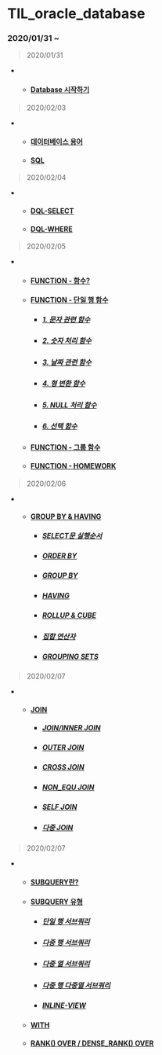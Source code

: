# TIL_oracle_database
### 2020/01/31 ~
> 2020/01/31
+
  + #### [Database 시작하기](https://github.com/LeeSeonJe/TIL_oracle_database/blob/master/0_Start_Database.md#database-%EC%8B%9C%EC%9E%91%ED%95%98%EA%B8%B0)

> 2020/02/03
+
  + #### [데이터베이스 용어](https://github.com/LeeSeonJe/TIL_oracle_database/blob/master/0_Start_Database.md#%EB%8D%B0%EC%9D%B4%ED%84%B0%EB%B2%A0%EC%9D%B4%EC%8A%A4-%EC%9A%A9%EC%96%B4)
  + #### [SQL](https://github.com/LeeSeonJe/TIL_oracle_database/blob/master/0_Start_Database.md#sql)

>
> 2020/02/04
+
  + #### [DQL-SELECT](https://github.com/LeeSeonJe/TIL_oracle_database/blob/master/1_DQL.md#dql---select)
  + #### [DQL-WHERE](https://github.com/LeeSeonJe/TIL_oracle_database/blob/master/1_DQL.md#dql---where)
>
>2020/02/05
+
  + #### [FUNCTION - 함수?](https://github.com/LeeSeonJe/TIL_oracle_database/blob/master/2_FUNCTION.md#%ED%95%A8%EC%88%98)
  + #### [FUNCTION - 단일 행 함수](https://github.com/LeeSeonJe/TIL_oracle_database/blob/master/2_FUNCTION.md#%EB%8B%A8%EC%9D%BC-%ED%96%89-%ED%95%A8%EC%88%98)
    + ##### [1. 문자 관련 함수](https://github.com/LeeSeonJe/TIL_oracle_database/blob/master/2_FUNCTION.md#1-%EB%AC%B8%EC%9E%90-%EA%B4%80%EB%A0%A8-%ED%95%A8%EC%88%98)
    + ##### [2. 숫자 처리 함수](https://github.com/LeeSeonJe/TIL_oracle_database/blob/master/2_FUNCTION.md#2-%EC%88%AB%EC%9E%90-%EC%B2%98%EB%A6%AC-%ED%95%A8%EC%88%98)
    + ##### [3. 날짜 관련 함수](https://github.com/LeeSeonJe/TIL_oracle_database/blob/master/2_FUNCTION.md#3-%EB%82%A0%EC%A7%9C-%EA%B4%80%EB%A0%A8-%ED%95%A8%EC%88%98)
    + ##### [4. 형 변환 함수](https://github.com/LeeSeonJe/TIL_oracle_database/blob/master/2_FUNCTION.md#4-%ED%98%95-%EB%B3%80%ED%99%98-%ED%95%A8%EC%88%98)
    + ##### [5. NULL 처리 함수](https://github.com/LeeSeonJe/TIL_oracle_database/blob/master/2_FUNCTION.md#5-null-%EC%B2%98%EB%A6%AC-%ED%95%A8%EC%88%98)
    + ##### [6. 선택 함수](https://github.com/LeeSeonJe/TIL_oracle_database/blob/master/2_FUNCTION.md#6-%EC%84%A0%ED%83%9D-%ED%95%A8%EC%88%98)
  + #### [FUNCTION - 그룹 함수](https://github.com/LeeSeonJe/TIL_oracle_database/blob/master/2_FUNCTION.md#%EA%B7%B8%EB%A3%B9-%ED%95%A8%EC%88%98)
  + #### [FUNCTION - HOMEWORK](https://github.com/LeeSeonJe/TIL_oracle_database/blob/master/2_FUNCTION.md#homework)

>2020/02/06
+
  + #### [GROUP BY & HAVING](https://github.com/LeeSeonJe/TIL_oracle_database/blob/master/3_GROUPBY%20%26%20HAVING.md)
    + ##### [SELECT문 실행순서](https://github.com/LeeSeonJe/TIL_oracle_database/blob/master/3_GROUPBY%20%26%20HAVING.md#select%EB%AC%B8-%EC%8B%A4%ED%96%89%EC%88%9C%EC%84%9C)
    + ##### [ORDER BY](https://github.com/LeeSeonJe/TIL_oracle_database/blob/master/3_GROUPBY%20%26%20HAVING.md#order-by)
    + ##### [GROUP BY](https://github.com/LeeSeonJe/TIL_oracle_database/blob/master/3_GROUPBY%20%26%20HAVING.md#group-by)
    + ##### [HAVING](https://github.com/LeeSeonJe/TIL_oracle_database/blob/master/3_GROUPBY%20%26%20HAVING.md#having)
    + ##### [ROLLUP & CUBE](https://github.com/LeeSeonJe/TIL_oracle_database/blob/master/3_GROUPBY%20%26%20HAVING.md#rollup--cube)
    + ##### [집합 연산자](https://github.com/LeeSeonJe/TIL_oracle_database/blob/master/3_GROUPBY%20%26%20HAVING.md#%EC%A7%91%ED%95%A9-%EC%97%B0%EC%82%B0%EC%9E%90)
    + ##### [GROUPING SETS](https://github.com/LeeSeonJe/TIL_oracle_database/blob/master/3_GROUPBY%20%26%20HAVING.md#grouping-sets)
    
>2020/02/07
+ 
  + #### [JOIN](https://github.com/LeeSeonJe/TIL_oracle_database/blob/master/4_JOIN.md)
    + ##### [JOIN/INNER JOIN](https://github.com/LeeSeonJe/TIL_oracle_database/blob/master/4_JOIN.md#joininner-join)
    + ##### [OUTER JOIN](https://github.com/LeeSeonJe/TIL_oracle_database/blob/master/4_JOIN.md#outer-join)
    + ##### [CROSS JOIN](https://github.com/LeeSeonJe/TIL_oracle_database/blob/master/4_JOIN.md#cross-join)
    + ##### [NON_EQU JOIN](https://github.com/LeeSeonJe/TIL_oracle_database/blob/master/4_JOIN.md#non_equ-join)
    + ##### [SELF JOIN](https://github.com/LeeSeonJe/TIL_oracle_database/blob/master/4_JOIN.md#self-join)
    + ##### [다중 JOIN](https://github.com/LeeSeonJe/TIL_oracle_database/blob/master/4_JOIN.md#%EB%8B%A4%EC%A4%91-join)
  
>2020/02/07
+
  + #### [SUBQUERY란?](https://github.com/LeeSeonJe/TIL_oracle_database/blob/master/5_SUBQUERY.md#subquery-1)
  + #### [SUBQUERY 유형](https://github.com/LeeSeonJe/TIL_oracle_database/blob/master/5_SUBQUERY.md#subquery-%EC%9C%A0%ED%98%95)
    + ##### [단일 행 서브쿼리](https://github.com/LeeSeonJe/TIL_oracle_database/blob/master/5_SUBQUERY.md#1-%EB%8B%A8%EC%9D%BC%ED%96%89-%EC%84%9C%EB%B8%8C%EC%BF%BC%EB%A6%AC)
    + ##### [다중 행 서브쿼리](https://github.com/LeeSeonJe/TIL_oracle_database/blob/master/5_SUBQUERY.md#2-%EB%8B%A4%EC%A4%91-%ED%96%89-%EC%84%9C%EB%B8%8C%EC%BF%BC%EB%A6%AC)
    + ##### [다중 열 서브쿼리](https://github.com/LeeSeonJe/TIL_oracle_database/blob/master/5_SUBQUERY.md#3-%EB%8B%A4%EC%A4%91-%EC%97%B4-%EC%84%9C%EB%B8%8C%EC%BF%BC%EB%A6%AC)
    + ##### [다중 행 다중열 서브쿼리](https://github.com/LeeSeonJe/TIL_oracle_database/blob/master/5_SUBQUERY.md#4-%EB%8B%A4%EC%A4%91-%ED%96%89-%EB%8B%A4%EC%A4%91-%EC%97%B4-%EC%84%9C%EB%B8%8C%EC%BF%BC%EB%A6%AC)
    + ##### [INLINE-VIEW](https://github.com/LeeSeonJe/TIL_oracle_database/blob/master/5_SUBQUERY.md#7-inline-view)
  + #### [WITH](https://github.com/LeeSeonJe/TIL_oracle_database/blob/master/5_SUBQUERY.md#with)
  + #### [RANK() OVER / DENSE_RANK() OVER](https://github.com/LeeSeonJe/TIL_oracle_database/blob/master/5_SUBQUERY.md#rank-over--dense_rank-over)
